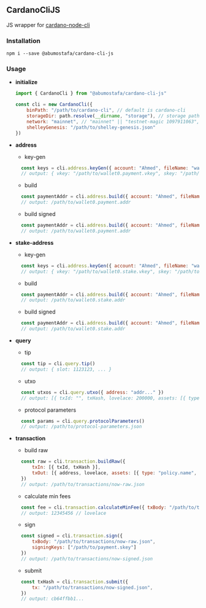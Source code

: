## CardanoCliJS

JS wrapper for [cardano-node-cli](https://github.com/input-output-hk/cardano-node/blob/master/doc/reference/cardano-node-cli-reference.md) 

### Installation
```
npm i --save @abumostafa/cardano-cli-js
```

### Usage

- **initialize**
    ```js
    import { CardanoCli } from "@abumostafa/cardano-cli-js"
    
    const cli = new CardanoCli({
        binPath: "/path/to/cardano-cli", // default is cardano-cli 
        storageDir: path.resolve(__dirname, "storage"), // storage path for keys, transactions, etc.,
        network: "mainnet", // "mainnet" || "testnet-magic 1097911063",
        shelleyGenesis: "/path/to/shelley-genesis.json"
    })
    ```

- **address**
    - key-gen
    ```js
      const keys = cli.address.keyGen({ account: "Ahmed", fileName: "wallet0" })
      // output: { vkey: "/path/to/wallet0.payment.vkey", skey: "/path/to/wallet0.payment.skey" } 
    ```
    - build
    ```js
      const paymentAddr = cli.address.build({ account: "Ahmed", fileName: "wallet0" })
      // output: /path/to/wallet0.payment.addr 
    ```
    - build signed
    ```js
      const paymentAddr = cli.address.build({ account: "Ahmed", fileName: "wallet0", signing: true })
      // output: /path/to/wallet0.payment.addr 
    ```

- **stake-address**
    - key-gen
    ```js
      const keys = cli.address.keyGen({ account: "Ahmed", fileName: "wallet0" })
      // output: { vkey: "/path/to/wallet0.stake.vkey", skey: "/path/to/wallet0.stake.skey" } 
    ```
    - build
    ```js
      const paymentAddr = cli.address.build({ account: "Ahmed", fileName: "wallet0" })
      // output: /path/to/wallet0.stake.addr 
    ```
    - build signed
    ```js
      const paymentAddr = cli.address.build({ account: "Ahmed", fileName: "wallet0", signing: true })
      // output: /path/to/wallet0.stake.addr 
    ```

- **query**
    - tip
    ```js
      const tip = cli.query.tip()
      // output: { slot: 1123123, ... } 
    ```
    - utxo
    ```js
      const utxos = cli.query.utxo({ address: "addr..." })
      // output: [{ txId: "", txHash, lovelace: 200000, assets: [{ type: "policy.name", querntity: 1 }]}] 
    ```
    - protocol parameters
    ```js
      const params = cli.query.protocolParameters()
      // output: /path/to/protocol-parameters.json 
    ```

- **transaction**
    - build raw
    ```js
      const raw = cli.transaction.buildRaw({
          txIn: [{ txId, txHash }],
          txOut: [{ address, lovelace, assets: [{ type: "policy.name", quantity: 1 }] }],
      })
      // output: /path/to/transactions/now-raw.json 
    ```
    - calculate min fees
    ```js
      const fee = cli.transaction.calculateMinFee({ txBody: "/path/to/transactions/now-raw.json"  })
      // output: 12345456 // lovelace 
    ```
    - sign
    ```js
      const signed = cli.transaction.sign({ 
          txBody: "/path/to/transactions/now-raw.json",
          signingKeys: ["/path/to/payment.skey"] 
      })
      // output: /path/to/transactions/now-signed.json 
    ```
    - submit
    ```js
      const txHash = cli.transaction.submit({ 
          tx: "/path/to/transactions/now-signed.json",
      })
      // output: cb64ffbb1...
    ```

